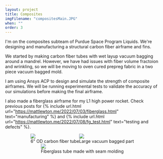 ```yaml
---
layout: project
title: Composites
imgFilename: "compositesMain.JPG"
when: ""
order: 3
---
```


I'm on the composites subteam of Purdue Space Program Liquids. We're designing and manufacturing a structural carbon fiber airframe and fins.

We started by making carbon fiber tubes with wet layup vacuum bagging around a mandrel. However, we have had issues with fiber volume fractoion and wrinkling, so we will be moving to oven cured prepreg fabric in a two piece vacuum bagged mold.

I am using Ansys ACP to design and simulate the strength of composite airframes. We will be running experimental tests to validate the accuracy of our simulations before making the final airframe.

I also made a fiberglass airframe for my L1 high power rocket. Check previous posts for {% include url.html url="https://mattlewton.me/2022/07/03/fiberglass.html" text="manufacturing" %} and {% include url.html url="https://mattlewton.me/2022/07/08/fg_test.html" text="testing and defects" %}.

<div style="display:flex; justify-content:center; align-items:center; flex-wrap:wrap;">

<div class="imgCptnBox">
<img src="{{ "assets/images/compositesMain.JPG" | relative_url }}" class="articleImgMain">
<figcaption class="articleCaption">6" OD carbon fiber tube</figcaption>
</div>

<div class="imgCptnBox">
<img src="{{ "assets/images/vacuum.jpg" | relative_url }}" class="articleImgMain">
<figcaption class="articleCaption">Large vacuum bagged part</figcaption>
</div>

<div class="imgCptnBox">
<img src="{{ "assets/images/finaltube.jpg" | relative_url }}" class="articleImgMain">
<figcaption class="articleCaption">Fiberglass tube made with seam molding</figcaption>
</div>

</div>